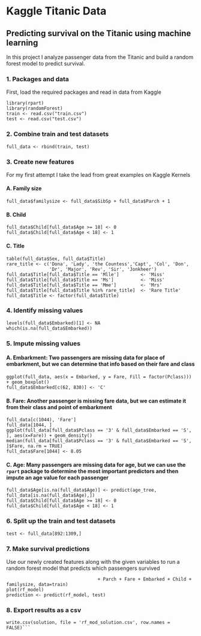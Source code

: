 # Kaggle Titanic Data
## Predicting survival on the Titanic using machine learning
In this project I analyze passenger data from the Titanic and build a random forest model to predict survival. 

### 1. Packages and data
First, load the required packages and read in data from Kaggle
```library(ggplot2)
library(rpart)
library(randomForest)
train <- read.csv("train.csv")
test <- read.csv("test.csv")
```

### 2. Combine train and test datasets

```test$Survived <- NA  
full_data <- rbind(train, test)
```

### 3. Create new features
For my first attempt I take the lead from great examples on Kaggle Kernels

#### A. Family size

```full_data$familysize <- NA  
full_data$familysize <- full_data$SibSp + full_data$Parch + 1
```

#### B. Child

```full_data$Child <- NA  
full_data$Child[full_data$Age >= 18] <- 0  
full_data$Child[full_data$Age < 18] <- 1
```

#### C. Title

```full_data$Title <- gsub('(.*, )|(\\..*)', '', full_data$Name)  
table(full_data$Sex, full_data$Title)  
rare_title <- c('Dona', 'Lady', 'the Countess','Capt', 'Col', 'Don', 
                'Dr', 'Major', 'Rev', 'Sir', 'Jonkheer')  
full_data$Title[full_data$Title == 'Mlle']        <- 'Miss'  
full_data$Title[full_data$Title == 'Ms']          <- 'Miss'  
full_data$Title[full_data$Title == 'Mme']         <- 'Mrs'  
full_data$Title[full_data$Title %in% rare_title]  <- 'Rare Title'  
full_data$Title <- factor(full_data$Title)
```

### 4. Identify missing values

```summary(full_data)  
levels(full_data$Embarked)[1] <- NA  
which(is.na(full_data$Embarked))
```

### 5. Impute missing values

#### A. Embarkment: Two passengers are missing data for place of embarkment, but we can determine that info based on their fare and class

```full_data[c(62, 830), 'Fare']  
ggplot(full_data, aes(x = Embarked, y = Fare, Fill = factor(Pclass))) + geom_boxplot()  
full_data$Embarked[c(62, 830)] <- 'C'
```

#### B. Fare: Another passenger is missing fare data, but we can estimate it from their class and point of embarkment

```which(is.na(full_data$Fare))  
full_data[c(1044), 'Fare']  
full_data[1044, ]  
ggplot(full_data[full_data$Pclass == '3' & full_data$Embarked == 'S', ], aes(x=Fare)) + geom_density()  
median(full_data[full_data$Pclass == '3' & full_data$Embarked == 'S', ]$Fare, na.rm = TRUE)  
full_data$Fare[1044] <- 8.05
```

#### C. Age: Many passengers are missing data for age, but we can use the ```rpart``` package to determine the most important predictors and then impute an age value for each passenger

```age_tree <- rpart(Age ~ Title + Pclass + Sex + Fare + Embarked, data = full_data[!is.na(full_data$Age),], method = "anova")  
full_data$Age[is.na(full_data$Age)] <- predict(age_tree, full_data[is.na(full_data$Age),])  
full_data$Child[full_data$Age >= 18] <- 0  
full_data$Child[full_data$Age < 18] <- 1
```

### 6. Split up the train and test datasets

```train <- full_data[1:891,]  
test <- full_data[892:1309,]
```

### 7. Make survival predictions
Use our newly created features along with the given variables to run a random forest model that predicts which passengers survived
```rf_model <- randomForest(factor(Survived) ~ Pclass + Title + Sex + SibSp + Age  
                                  + Parch + Fare + Embarked + Child + familysize, data=train)  
plot(rf_model)  
prediction <- predict(rf_model, test)
```

### 8. Export results as a csv

```solution <- data.frame(PassengerId = test$PassengerId, Survived = prediction)  
write.csv(solution, file = 'rf_mod_solution.csv', row.names = FALSE)```



